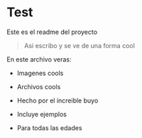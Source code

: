 # Test
Este es el readme del proyecto
> Asi escribo y se ve de una forma cool

En este archivo veras:
 * Imagenes cools
 * Archivos cools
 * Hecho por el increible buyo
 
 * Incluye ejemplos
 * Para todas las edades
